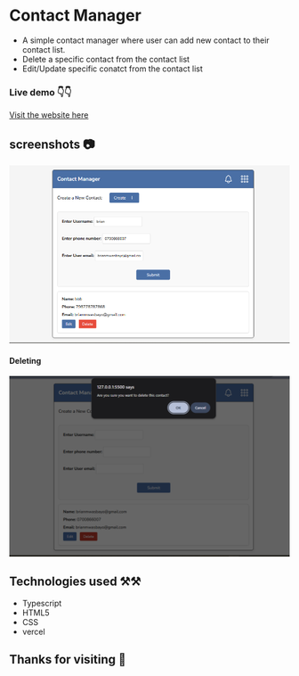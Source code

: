 # Contact Manager
- A simple contact manager where user can add new  contact to their contact list.
- Delete a specific contact from the contact list
- Edit/Update specific conatct from the contact list

### Live demo 👇👇
[Visit the website here](https://contact-manager-tau-two.vercel.app/)


## screenshots 📷

![Screenshot](./screenshots/overview.png)

#### Deleting
![Screenshot](./screenshots/delete.png)

## Technologies used ⚒️⚒️ 
- Typescript
- HTML5
- CSS
 - vercel

## Thanks for visiting 🙏